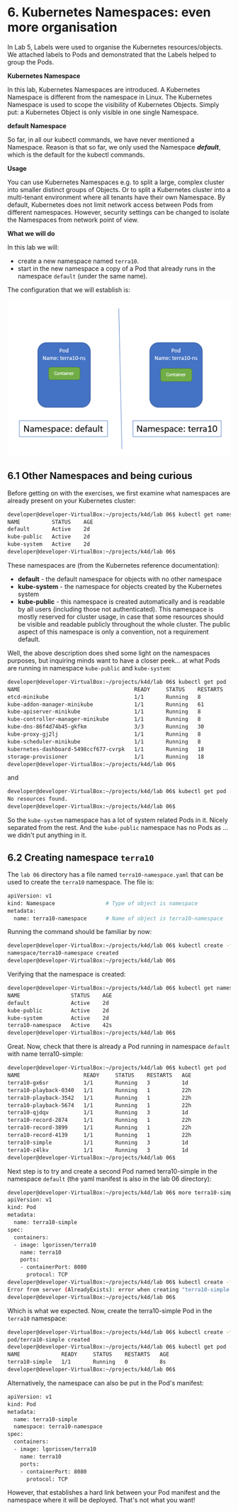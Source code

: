# 6. Kubernetes Namespaces: even more organisation

In Lab 5, Labels were used to organise the Kubernetes resources/objects. We attached labels to Pods and demonstrated that the Labels helped to group the Pods.

**Kubernetes Namespace**

In this lab, Kubernetes Namespaces are introduced. A Kubernetes Namespace is different from the namespace in Linux. The Kubernetes Namespace is used to scope the visibility of Kubernetes Objects. Simply put: a Kubernetes Object is only visible in one single Namespace.

**default Namespace**

So far, in all our kubectl commands, we have never mentioned a Namespace. Reason is that so far, we only used the Namespace ***default***, which is the default for the kubectl commands.

**Usage**

You can use Kubernetes Namespaces e.g. to split a large, complex cluster into smaller distinct groups of Objects. Or to split a Kubernetes cluster into a multi-tenant environment where all tenants have their own Namespace. By default, Kubernetes does not limit network access between Pods from different namespaces. However, security settings can be changed to isolate the Namespaces from network point of view. 

**What we will do**

In this lab we will:
- create a new namespace named `terra10`. 
- start in the new namespace a copy of a Pod that already runs in the namespace `default` (under the same name). 

The configuration that we will establish is:

![2 namespaces](img/lab6-2-namespaces.png)


## 6.1 Other Namespaces and being curious

Before getting on with the exercises, we first examine what namespaces are already present on your Kubernetes cluster:
```bash
developer@developer-VirtualBox:~/projects/k4d/lab 06$ kubectl get namespaces 
NAME          STATUS    AGE
default       Active    2d
kube-public   Active    2d
kube-system   Active    2d
developer@developer-VirtualBox:~/projects/k4d/lab 06$ 
```
These namespaces are (from the Kubernetes reference documentation):
- **default** - the default namespace for objects with no other namespace
- **kube-system** - the namespace for objects created by the Kubernetes system
- **kube-public** - this namespace is created automatically and is readable by all users (including those not authenticated). This namespace is mostly reserved for cluster usage, in case that some resources should be visible and readable publicly throughout the whole cluster. The public aspect of this namespace is only a convention, not a requirement default.

Well, the above description does shed some light on the namespaces purposes, but inquiring minds want to have a closer peek... at what Pods are running in namespace `kube-public`  and `kube-system`:

```bash
developer@developer-VirtualBox:~/projects/k4d/lab 06$ kubectl get pod -n kube-system
NAME                                    READY     STATUS    RESTARTS   AGE
etcd-minikube                           1/1       Running   8          2d
kube-addon-manager-minikube             1/1       Running   61         2d
kube-apiserver-minikube                 1/1       Running   8          2d
kube-controller-manager-minikube        1/1       Running   8          2d
kube-dns-86f4d74b45-gkfkm               3/3       Running   30         2d
kube-proxy-gj2lj                        1/1       Running   8          2d
kube-scheduler-minikube                 1/1       Running   8          2d
kubernetes-dashboard-5498ccf677-cvrpk   1/1       Running   18         2d
storage-provisioner                     1/1       Running   18         2d
developer@developer-VirtualBox:~/projects/k4d/lab 06$
```
and
```bash
developer@developer-VirtualBox:~/projects/k4d/lab 06$ kubectl get pod -n kube-public
No resources found.
developer@developer-VirtualBox:~/projects/k4d/lab 06$
```
So the `kube-system` namespace has a lot of system related Pods in it. Nicely separated from the rest.
And the `kube-public` namespace has no Pods as ... we didn't put anything in it.

## 6.2 Creating namespace `terra10`

The `lab 06` directory has a file named `terra10-namespace.yaml` that can be used to create the `terra10` namespace. The file is:
```bash
apiVersion: v1
kind: Namespace                # Type of object is namespace
metadata:
  name: terra10-namespace      # Name of object is terra10-namespace
```
Running the command should be familiar by now:
```bash
developer@developer-VirtualBox:~/projects/k4d/lab 06$ kubectl create -f terra10-namespace.yaml 
namespace/terra10-namespace created
developer@developer-VirtualBox:~/projects/k4d/lab 06$ 
```
Verifying that the namespace is created:
```bash
developer@developer-VirtualBox:~/projects/k4d/lab 06$ kubectl get namespaces 
NAME                STATUS    AGE
default             Active    2d
kube-public         Active    2d
kube-system         Active    2d
terra10-namespace   Active    42s
developer@developer-VirtualBox:~/projects/k4d/lab 06$
```
Great. Now, check that there is already a Pod running in namespace `default` with name terra10-simple:
```bash
developer@developer-VirtualBox:~/projects/k4d/lab 06$ kubectl get pod
NAME                    READY     STATUS    RESTARTS   AGE
terra10-gx6sr           1/1       Running   3          1d
terra10-playback-0340   1/1       Running   1          22h
terra10-playback-3542   1/1       Running   1          22h
terra10-playback-5674   1/1       Running   1          22h
terra10-qjdqv           1/1       Running   3          1d
terra10-record-2874     1/1       Running   1          22h
terra10-record-3899     1/1       Running   1          22h
terra10-record-4139     1/1       Running   1          22h
terra10-simple          1/1       Running   3          1d
terra10-z4lkv           1/1       Running   3          1d
developer@developer-VirtualBox:~/projects/k4d/lab 06$
```
Next step is to try and create a second Pod named terra10-simple in the namespace `default` (the yaml manifest is also in the lab 06 directory):
```bash
developer@developer-VirtualBox:~/projects/k4d/lab 06$ more terra10-simple.yaml 
apiVersion: v1
kind: Pod
metadata:
  name: terra10-simple
spec:
  containers:
  - image: lgorissen/terra10
    name: terra10
    ports:
    - containerPort: 8080
      protocol: TCP
developer@developer-VirtualBox:~/projects/k4d/lab 06$ kubectl create -f terra10-simple.yaml 
Error from server (AlreadyExists): error when creating "terra10-simple.yaml": pods "terra10-simple" already exists
developer@developer-VirtualBox:~/projects/k4d/lab 06$
```
Which is what we expected. Now, create the terra10-simple Pod in the `terra10` namespace:
```bash
developer@developer-VirtualBox:~/projects/k4d/lab 06$ kubectl create -f terra10-simple.yaml -n terra10-namespace
pod/terra10-simple created
developer@developer-VirtualBox:~/projects/k4d/lab 06$ kubectl get pod -n terra10-namespace 
NAME             READY     STATUS    RESTARTS   AGE
terra10-simple   1/1       Running   0          8s
developer@developer-VirtualBox:~/projects/k4d/lab 06$
```

Alternatively, the namespace can also be put in the Pod's manifest:

```bash
apiVersion: v1
kind: Pod
metadata:
  name: terra10-simple
  namespace: terra10-namespace
spec:
  containers:
  - image: lgorissen/terra10
    name: terra10
    ports:
    - containerPort: 8080
      protocol: TCP
```
However, that establishes a hard link between your Pod manifest and the namespace where it will be deployed. That's not what you want!
